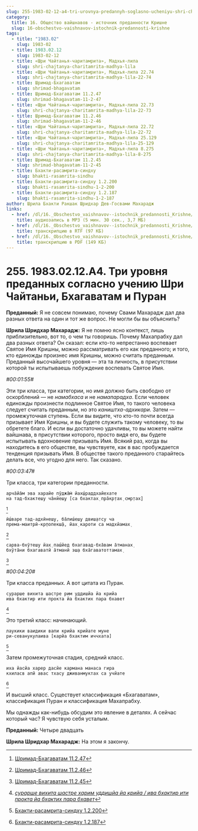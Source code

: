 ```yaml
---
slug: 255-1983-02-12-a4-tri-urovnya-predannyh-soglasno-ucheniyu-shri-chajtani-bhagavatam-i-puran
category:
  title: 16. Общество вайшнавов - источник преданности Кришне
  slug: 16-obschestvo-vaishnavov-istochnik-predannosti-krishne
tags:
  - title: "1983.02"
    slug: 1983-02
  - title: 1983.02.12
    slug: 1983-02-12
  - title: «Шри Чайтанья-чаритамрита», Мадхья-лила
    slug: shri-chajtanya-charitamrita-madhya-lila
  - title: «Шри Чайтанья-чаритамрита», Мадхья-лила 22.74
    slug: shri-chajtanya-charitamrita-madhya-lila-22-74
  - title: Шримад-Бхагаватам
    slug: shrimad-bhagavatam
  - title: Шримад-Бхагаватам 11.2.47
    slug: shrimad-bhagavatam-11-2-47
  - title: «Шри Чайтанья-чаритамрита», Мадхья-лила 22.73
    slug: shri-chajtanya-charitamrita-madhya-lila-22-73
  - title: Шримад-Бхагаватам 11.2.46
    slug: shrimad-bhagavatam-11-2-46
  - title: «Шри Чайтанья-чаритамрита», Мадхья-лила 22.72
    slug: shri-chajtanya-charitamrita-madhya-lila-22-72
  - title: «Шри Чайтанья-чаритамрита», Мадхья-лила 25.129
    slug: shri-chajtanya-charitamrita-madhya-lila-25-129
  - title: «Шри Чайтанья-чаритамрита», Мадхья-лила 8.275
    slug: shri-chajtanya-charitamrita-madhya-lila-8-275
  - title: Шримад-Бхагаватам 11.2.45
    slug: shrimad-bhagavatam-11-2-45
  - title: Бхакти-расамрита-синдху
    slug: bhakti-rasamrita-sindhu
  - title: Бхакти-расамрита-синдху 1.2.200
    slug: bhakti-rasamrita-sindhu-1-2-200
  - title: Бхакти-расамрита-синдху 1.2.187
    slug: bhakti-rasamrita-sindhu-1-2-187
author: Шрила Бхакти Ракшак Шридхар Дев-Госвами Махарадж
links:
  - href: /dl/16._Obschestvo_vaishnavov--istochnik_predannosti_Krishne/255_1983.02.12.A4_SridharMj_Tri_urovnja_predannyh_soglasno_ucheniju_Shri_Chajtani_Bhagavatam_i_Puran.mp3
    title: аудиозапись в MP3 (5 мин. 30 сек., 3,7 МБ)
  - href: /dl/16._Obschestvo_vaishnavov--istochnik_predannosti_Krishne/255_1983.02.12.A4_SridharMj_Tri_urovnja_predannyh_soglasno_ucheniju_Shri_Chajtani_Bhagavatam_i_Puran.rtf
    title: транскрипцию в RTF (97 КБ)
  - href: /dl/16._Obschestvo_vaishnavov--istochnik_predannosti_Krishne/255_1983.02.12.A4_SridharMj_Tri_urovnja_predannyh_soglasno_ucheniju_Shri_Chajtani_Bhagavatam_i_Puran.pdf
    title: транскрипцию в PDF (149 КБ)
---
```


# 255. 1983.02.12.A4. Три уровня преданных согласно учению Шри Чайтаньи, Бхагаватам и Пуран

**Преданный:** Я не совсем понимаю, почему Свами Махарадж дал два разных ответа на один и тот же вопрос. Не могли бы вы объяснить?

**Шрила Шридхар Махарадж:** Я не помню ясно контекст, лишь приблизительно, вот то, о чем ты говоришь. Почему Махапрабху дал два разных ответа? Он сказал: если кто-то непрестанно воспевает Святое Имя Кришны, можно рассматривать его как преданного; и того, кто единожды произнес имя Кришны, можно считать преданным. Преданный высочайшего уровня — эта та личность, в присутствии которой ты испытываешь побуждение воспевать Святое Имя.

*#00:01:55#*

Эти три класса, три категории, но имя должно быть свободно от оскорблений — не *намабхаса* и не *намапарадха*. Если человек единожды произнести подлинное Святое Имя, то такого человека следует считать преданным, но это *каништха-адхикари*. Затем — промежуточная ступень. Если вы видите, что кто-то почти всегда призывает Имя Кришны, и вы будете служить такому человеку, то вы обретете благо. И если вы достаточно удачливы, то вы можете найти вайшнава, в присутствии которого, просто видя его, вы будете испытывать вдохновение призывать Имя. Всякий раз, когда вы находитесь в его обществе, вы чувствуете, как в вас пробуждается тенденция призывать Имя. В обществе такого преданного старайтесь делать все, что угодно для него. Так сказано.

*#00:03:47#*

Три класса, три категории преданности.

    арча̄йа̄м эва харайе пӯджа̄м̇ йах̣ш́раддхайехате
    на тад-бхактеш̣у ча̄нйеш̣у [са бхактах̣ пра̄кр̣тах̣ смр̣тах̣]
[^_ftn1]

    ӣш́варе тад-адхӣнеш̣у, ба̄лиш́еш̣у двиш̣атсу ча
    према-маитрӣ-кр̣попекш̣а̄, йах̣ кароти са мадхйамах̣
[^_ftn2]

    сарва-бхӯтеш̣у йах̣ паш́йед бхагавад-бха̄вам а̄тманах̣
    бхӯта̄ни бхагаватй а̄тманй эш̣а бха̄гаватоттамах̣
[^_ftn3]

*#00:04:20#*

Три класса преданных. А вот цитата из Пуран.

    сурарше вихита шастре рим уддишйа йа крийа
    ива бхактир ити прокта йа бхактих пара бхавет
[^_ftn4]

Это третий класс: начинающий.

    лаукики ваидики вапи крийа крийате муне
    ри-севанукулаива [карйа бхактим иччхата]
[^_ftn5]

Затем промежуточная стадия, средний класс.

    иха йасйа харер дасйе кармана манаса гира
    кхиласв апй авас тхасу дживанмуктах са учйате
[^_ftn6]

И высший класс. Существует классификация «Бхагаватам», классификация Пуран и классификация Махапрабху.

Мы однажды как-нибудь обсудим это явление в деталях. А сейчас который час? Я чувствую себя усталым.

**Преданный:** Четыре двадцать

**Шрила Шридхар Махарадж:** На этом я закончу.



[^_ftn1]: [Шримад-Бхагаватам 11.2.47](../notes/shrimad-bhagavatam/shrimad-bhagavatam-11-2-47.md)

[^_ftn2]: [Шримад-Бхагаватам 11.2.46](../notes/shrimad-bhagavatam/shrimad-bhagavatam-11-2-46.md)

[^_ftn3]: [Шримад-Бхагаватам 11.2.45](../notes/shrimad-bhagavatam/shrimad-bhagavatam-11-2-45.md)

[^_ftn4]: [*сурарше вихита шастре харим уддишйа йа крийа / ива бхактир ити прокта йа бхактих пара бхавет*](../notes/shloka/surarshe-vihita-shastre-harim-uddishja.md)

[^_ftn5]: [Бхакти-расамрита-синдху 1.2.200](../notes/bhakti-rasamrita-sindhu/bhakti-rasamrita-sindhu-1-2-200.md)

[^_ftn6]: [Бхакти-расамрита-синдху 1.2.187](../notes/bhakti-rasamrita-sindhu/bhakti-rasamrita-sindhu-1-2-187.md)
